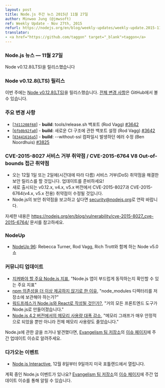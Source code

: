 ```yaml
---
layout: post
title: Node.js 주간 뉴스 2015년 11월 27일
author: Minwoo Jung (@jmwsoft)
ref: Weekly Update - Nov 27th, 2015
refurl: https://nodejs.org/en/blog/weekly-updates/weekly-update.2015-11-27/
translator:
- <a href="https://github.com/taggon" target="_blank">taggon</a>
---
```


<!--
### Node.js News — November 27th
Node v0.12.8 (LTS) is released
-->
### Node.js 뉴스 — 11월 27일
Node v0.12.8(LTS)을 릴리스했습니다

### Node v0.12.8(LTS) 릴리스

이번 주에는 [Node v0.12.8(LTS)](https://nodejs.org/en/blog/release/v0.12.8/)을 릴리스했습니다. [전체 변경 사항](https://github.com/nodejs/node/blob/master/CHANGELOG.md)은 GitHub에서 볼 수 있습니다.

<!--
### Notable changes

* [[`7d11208f68`](https://github.com/nodejs/node/commit/7d11208f68)] - **build**: backport tools/release.sh (Rod Vagg) [#3642](https://github.com/nodejs/node/pull/3642)
* [[`6fb0b92fa0`](https://github.com/nodejs/node/commit/6fb0b92fa0)] - **build**: backport config for new CI infrastructure (Rod Vagg) [#3642](https://github.com/nodejs/node/pull/3642)
* [[`83441616a5`](https://github.com/nodejs/node/commit/83441616a5)] - **build**: fix --without-ssl compile time error (Ben Noordhuis) [#3825](https://github.com/nodejs/node/pull/3825)
-->
### 주요 변경 사항

* [[`7d11208f68`](https://github.com/nodejs/node/commit/7d11208f68)] - **build**: tools/release.sh 백포트 (Rod Vagg) [#3642](https://github.com/nodejs/node/pull/3642)
* [[`6fb0b92fa0`](https://github.com/nodejs/node/commit/6fb0b92fa0)] - **build**: 새로운 CI 구조에 관한 백포트 설정 (Rod Vagg) [#3642](https://github.com/nodejs/node/pull/3642)
* [[`83441616a5`](https://github.com/nodejs/node/commit/83441616a5)] - **build**: --without-ssl 컴파일시 발생하던 에러 수정 (Ben Noordhuis) [#3825](https://github.com/nodejs/node/pull/3825)

<!--
### CVE-2015-8027 Denial of Service Vulnerability / CVE-2015-6764 V8 Out-of-bounds Access Vulnerability

* Security release coming on December 1 or December 2 (depending on your timezone) will resolve a denial-of-service vulnerability. Be prepared to update!
* New releases of v0.12.x, v4.x and v5.x will be made available with appropriate fixes for CVE-2015-8027 and CVE-2015-6764 (for v4.x and v5.x only)
* Please contact security@nodejs.org if you wish to report a vulnerability in Node.js.

See https://nodejs.org/en/blog/vulnerability/cve-2015-8027_cve-2015-6764/ for more information.
-->
### CVE-2015-8027 서비스 거부 취약점 / CVE-2015-6764 V8 Out-of-bounds 접근 취약점

* 오는 12월 1일 또는 2일에(시간대에 따라 다름) 서비스 거부(DoS) 취약점을 해결한 보안 릴리스를 할 것입니다. 업데이트를 준비하세요!
* 새로 출시되는 v0.12.x, v4.x, v5.x 버전에서 CVE-2015-8027과 CVE-2015-6764(v4.x, v5.x 전용) 취약점이 수정될 것입니다.
* Node.js의 보안 취약점을 보고하고 싶다면 <security@nodejs.org>로 연락 바랍니다.

자세한 내용은 https://nodejs.org/en/blog/vulnerability/cve-2015-8027_cve-2015-6764/ 문서를 참고하세요.

<!--
### NodeUp

* [NodeUp 96](http://nodeup.com/ninetysix): "A Node v5.0 Show" with Rebecca Turner, Rod Vagg, and Rich Trott".
-->
### NodeUp

* [NodeUp 96](http://nodeup.com/ninetysix): Rebecca Turner, Rod Vagg, Rich Trott와 함께 하는 Node v5.0 쇼

<!--
### Community Updates

* [Top Node.js metrics to watch](https://www.oreilly.com/ideas/top-nodejs-metrics-to-watch), "Track key metrics to keep your Node.js apps running smoothly."
* [Why we stopped vendoring our npm dependencies](http://blog.bithound.io/why-we-stopped-vendoring-our-npm-dependencies/), "Should I check my node_modules directory into my repository?"
* [Clearing the air: Is WordPress being rewritten in Node.js and React?](http://wesbos.com/wordpress-calypso-react/), "Almost all front-end tooling is built in Node.js."
* [Massive Memory Gains in Node.js 4.2](http://goldfirestudios.com/blog/140/Massive-Memory-Gains-in-Node.js-4.2), "Not only did we see our memory graphs smooth out significantly, but the total memory usage dropped."

If you have spotted or written something about Node.js, do come over to our [Evangelism team repo](https://github.com/nodejs/evangelism) and suggest it on the [Issues page](https://github.com/nodejs/evangelism/issues/), specifically the Weekly Updates issue.
-->
### 커뮤니티 업데이트

* [지켜봐야 할 주요 Node.js 지표](https://www.oreilly.com/ideas/top-nodejs-metrics-to-watch), "Node.js 앱이 부드럽게 동작하는지 확인할 수 있는 주요 지표"
* [npm 의존성을 더 이상 제공하지 않기로 한 이유](http://blog.bithound.io/why-we-stopped-vendoring-our-npm-dependencies/), "node_modules 디렉터리를 저장소에 보관해야 하는가?"
* [워드프레스가 Node.js와 React로 작성될 것인가?](http://wesbos.com/wordpress-calypso-react/), "거의 모든 프론트엔드 도구가 Node.js로 만들어졌습니다."
* [Node.js 4.2 버전에서의 메모리 사용량 대폭 감소](http://goldfirestudios.com/blog/140/Massive-Memory-Gains-in-Node.js-4.2), "메모리 그래프가 매우 안정적으로 되었을 뿐만 아니라 전체 메모리 사용량도 줄었습니다."

Node.js에 관한 글을 쓰거나 발견했다면, [Evangelism 팀 저장소]((https://github.com/nodejs/evangelism))의 [이슈 페이지](https://github.com/nodejs/evangelism/issues/)에 주간 업데이트 이슈로 알려주세요.

<!--
### Upcoming Events

* [Node.js Interactive](http://events.linuxfoundation.org/events/node-interactive), December 8th - 9th at Portland, US.

Have an event about Node.js coming up? You can put your events here through the [Evangelism team repo](https://github.com/nodejs/evangelism) and announce it in the [Issues page](https://github.com/nodejs/evangelism/issues/191), specifically the Weekly Updates issue.
-->
### 다가오는 이벤트

* [Node.js Interactive](http://events.linuxfoundation.org/events/node-interactive), 12월 8일부터 9일까지 미국 포틀랜드에서 열립니다.

계획 중인 Node.js 이벤트가 있나요? [Evangelism 팀 저장소](https://github.com/nodejs/evangelism)의 [이슈 페이지](https://github.com/nodejs/evangelism/issues)에 주간 업데이트 이슈를 통해 알릴 수 있습니다.
